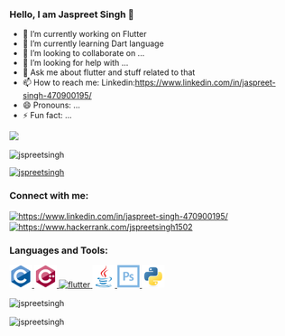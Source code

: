 ### Hello, I am Jaspreet Singh 👋


- 🔭 I’m currently working on Flutter
- 🌱 I’m currently learning Dart language
- 👯 I’m looking to collaborate on ...
- 🤔 I’m looking for help with ...
- 💬 Ask me about flutter and stuff related to that
- 📫 How to reach me: Linkedin:https://www.linkedin.com/in/jaspreet-singh-470900195/
- 😄 Pronouns: ...
- ⚡ Fun fact: ...
<img src="https://github-readme-stats.vercel.app/api?username=JspreetSingh&&show_icons=true&title_color=ffffff&icon_color=bb2acf&text_color=daf7dc&bg_color=191919">


<p align="left"> <img src="https://komarev.com/ghpvc/?username=jspreetsingh&label=Profile%20views&color=0e75b6&style=flat" alt="jspreetsingh" /> </p>

<p align="left"> <a href="https://github.com/ryo-ma/github-profile-trophy"><img src="https://github-profile-trophy.vercel.app/?username=jspreetsingh" alt="jspreetsingh" /></a> </p>

<h3 align="left">Connect with me:</h3>
<p align="left">
<a href="https://linkedin.com/in/https://www.linkedin.com/in/jaspreet-singh-470900195/" target="blank"><img align="center" src="https://raw.githubusercontent.com/rahuldkjain/github-profile-readme-generator/master/src/images/icons/Social/linked-in-alt.svg" alt="https://www.linkedin.com/in/jaspreet-singh-470900195/" height="30" width="40" /></a>
<a href="https://www.hackerrank.com/https://www.hackerrank.com/jspreetsingh1502" target="blank"><img align="center" src="https://raw.githubusercontent.com/rahuldkjain/github-profile-readme-generator/master/src/images/icons/Social/hackerrank.svg" alt="https://www.hackerrank.com/jspreetsingh1502" height="30" width="40" /></a>
</p>


<h3 align="left">Languages and Tools:</h3>
<p align="left"> <a href="https://www.cprogramming.com/" target="_blank" rel="noreferrer"> <img src="https://raw.githubusercontent.com/devicons/devicon/master/icons/c/c-original.svg" alt="c" width="40" height="40"/> </a> <a href="https://www.w3schools.com/cpp/" target="_blank" rel="noreferrer"> <img src="https://raw.githubusercontent.com/devicons/devicon/master/icons/cplusplus/cplusplus-original.svg" alt="cplusplus" width="40" height="40"/> </a> <a href="https://flutter.dev" target="_blank" rel="noreferrer"> <img src="https://www.vectorlogo.zone/logos/flutterio/flutterio-icon.svg" alt="flutter" width="40" height="40"/> </a> <a href="https://www.java.com" target="_blank" rel="noreferrer"> <img src="https://raw.githubusercontent.com/devicons/devicon/master/icons/java/java-original.svg" alt="java" width="40" height="40"/> </a> <a href="https://www.photoshop.com/en" target="_blank" rel="noreferrer"> <img src="https://raw.githubusercontent.com/devicons/devicon/master/icons/photoshop/photoshop-line.svg" alt="photoshop" width="40" height="40"/> </a> <a href="https://www.python.org" target="_blank" rel="noreferrer"> <img src="https://raw.githubusercontent.com/devicons/devicon/master/icons/python/python-original.svg" alt="python" width="40" height="40"/> </a> </p>

<p><img align="center" src="https://github-readme-stats.vercel.app/api/top-langs?username=jspreetsingh&show_icons=true&locale=en&layout=compact" alt="jspreetsingh" /></p>

<p><img align="center" src="https://github-readme-streak-stats.herokuapp.com/?user=jspreetsingh&" alt="jspreetsingh" /></p>

